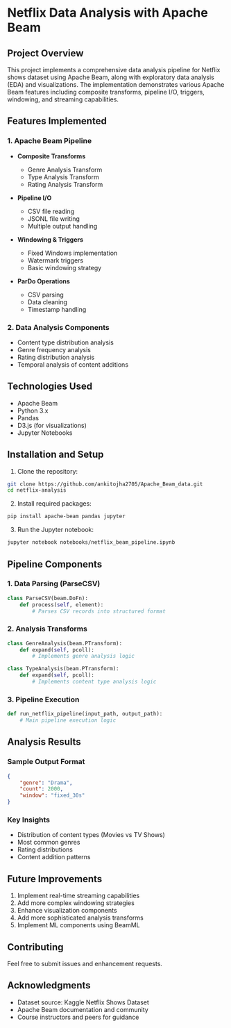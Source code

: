 # Netflix Data Analysis with Apache Beam

## Project Overview
This project implements a comprehensive data analysis pipeline for Netflix shows dataset using Apache Beam, along with exploratory data analysis (EDA) and visualizations. The implementation demonstrates various Apache Beam features including composite transforms, pipeline I/O, triggers, windowing, and streaming capabilities.


## Features Implemented

### 1. Apache Beam Pipeline
- **Composite Transforms**
  - Genre Analysis Transform
  - Type Analysis Transform
  - Rating Analysis Transform

- **Pipeline I/O**
  - CSV file reading
  - JSONL file writing
  - Multiple output handling

- **Windowing & Triggers**
  - Fixed Windows implementation
  - Watermark triggers
  - Basic windowing strategy

- **ParDo Operations**
  - CSV parsing
  - Data cleaning
  - Timestamp handling

### 2. Data Analysis Components
- Content type distribution analysis
- Genre frequency analysis
- Rating distribution analysis
- Temporal analysis of content additions

## Technologies Used
- Apache Beam
- Python 3.x
- Pandas
- D3.js (for visualizations)
- Jupyter Notebooks

## Installation and Setup

1. Clone the repository:
```bash
git clone https://github.com/ankitojha2705/Apache_Beam_data.git
cd netflix-analysis
```

2. Install required packages:
```bash
pip install apache-beam pandas jupyter
```

3. Run the Jupyter notebook:
```bash
jupyter notebook notebooks/netflix_beam_pipeline.ipynb
```

## Pipeline Components

### 1. Data Parsing (ParseCSV)
```python
class ParseCSV(beam.DoFn):
    def process(self, element):
        # Parses CSV records into structured format
```

### 2. Analysis Transforms
```python
class GenreAnalysis(beam.PTransform):
    def expand(self, pcoll):
        # Implements genre analysis logic

class TypeAnalysis(beam.PTransform):
    def expand(self, pcoll):
        # Implements content type analysis logic
```

### 3. Pipeline Execution
```python
def run_netflix_pipeline(input_path, output_path):
    # Main pipeline execution logic
```

## Analysis Results

### Sample Output Format
```json
{
    "genre": "Drama",
    "count": 2000,
    "window": "fixed_30s"
}
```

### Key Insights
- Distribution of content types (Movies vs TV Shows)
- Most common genres
- Rating distributions
- Content addition patterns

## Future Improvements
1. Implement real-time streaming capabilities
2. Add more complex windowing strategies
3. Enhance visualization components
4. Add more sophisticated analysis transforms
5. Implement ML components using BeamML

## Contributing
Feel free to submit issues and enhancement requests.

## Acknowledgments
- Dataset source: Kaggle Netflix Shows Dataset
- Apache Beam documentation and community
- Course instructors and peers for guidance

